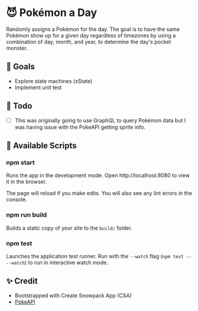 # 😈 Pokémon a Day

Randomly assigns a Pokémon for the day. The goal is to have the same Pokémon show up for a given day regardless of timezones by using a combination of day, month, and year, to determine the day's pocket monster.

## 🥅 Goals

- Explore state machines (xState)
- Implement unit test

## 📝 Todo

- [ ] This was originally going to use GraphQL to query Pokémon data but I was having issue with the PokeAPI getting sprite info.

## 💾 Available Scripts

### npm start

Runs the app in the development mode.
Open http://localhost:8080 to view it in the browser.

The page will reload if you make edits.
You will also see any lint errors in the console.

### npm run build

Builds a static copy of your site to the `build/` folder.

### npm test

Launches the application test runner.
Run with the `--watch` flag (`npm test -- --watch`) to run in interactive watch mode.

## ✨ Credit

- Bootstrapped with Create Snowpack App (CSA)
- [PokeAPI](https://pokeapi.co/)
